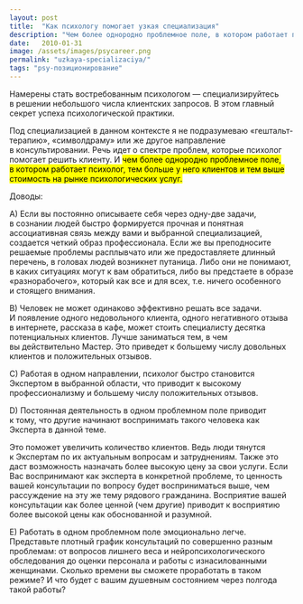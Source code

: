 ```yaml
---
layout: post
title:  "Как психологу помогает узкая специализация"
description: "Чем более однородно проблемное поле, в котором работает психолог, тем больше у него клиентов и тем выше стоимость на рынке психологических услуг"
date:   2010-01-31 
image: /assets/images/psycareer.png
permalink: "uzkaya-specializaciya/"
tags: "psy-позиционирование"
---
```


<p>Намерены стать востребованным психологом&nbsp;— специализируйтесь в&nbsp;решении небольшого числа клиентских запросов. В&nbsp;этом главный секрет успеха психологической практики.</p>
<p>Под специализацией в&nbsp;данном контексте я&nbsp;не&nbsp;подразумеваю «гештальт-терапию», «символдраму» или&nbsp;же другое направление в&nbsp;консультировании. Речь идет о&nbsp;спектре проблем, которые психолог помогает решить клиенту. И&nbsp;<mark>чем более однородно проблемное поле, в&nbsp;котором работает психолог, тем больше у&nbsp;него клиентов и&nbsp;тем выше стоимость на&nbsp;рынке психологических услуг.</mark></p>
<p>Доводы:</p>
<p>A) Если вы&nbsp;постоянно описываете себя через одну-две задачи, в&nbsp;сознании людей быстро формируется прочная и&nbsp;понятная ассоциативная связь между вами и&nbsp;выбранной специализацией, создается четкий образ профессионала. Если&nbsp;же вы&nbsp;преподносите решаемые проблемы расплывчато или&nbsp;же предоставляете длинный перечень, в&nbsp;головах людей возникнет путаница. Либо они не&nbsp;понимают, в&nbsp;каких ситуациях могут к&nbsp;вам обратиться, либо вы&nbsp;предстаете в&nbsp;образе «разнорабочего», который как все и&nbsp;для всех, т.е. ничего особенного и&nbsp;стоящего внимания.</p>
<p>B) Человек не&nbsp;может одинаково эффективно решать все задачи. И&nbsp;появление одного недовольного клиента, одного негативного отзыва в&nbsp;интернете, рассказа в&nbsp;кафе, может стоить специалисту десятка потенциальных клиентов. Лучше заниматься тем, в&nbsp;чем вы&nbsp;действительно Мастер. Это приведет к&nbsp;большему числу довольных клиентов и&nbsp;положительных отзывов.</p>
<p>C) Работая в&nbsp;одном направлении, психолог быстро становится Экспертом в&nbsp;выбранной области, что приводит к&nbsp;высокому профессионализму и&nbsp;большему числу положительных отзывов.</p>
<p>D) Постоянная деятельность в&nbsp;одном проблемном поле приводит к&nbsp;тому, что другие начинают воспринимать такого человека как Эксперта в&nbsp;данной теме.</p>
<p>Это поможет увеличить количество клиентов. Ведь люди тянутся к&nbsp;Экспертам по&nbsp;их&nbsp;актуальным вопросам и&nbsp;затруднениям. Также это даст возможность назначать более высокую цену за&nbsp;свои услуги. Если Вас воспринимают как эксперта в&nbsp;конкретной проблеме, то&nbsp;ценность вашей консультации по&nbsp;вопросу будет восприниматься выше, чем рассуждение на&nbsp;эту&nbsp;же тему рядового гражданина. Восприятие вашей консультации как более ценной (чем другие) приводит к&nbsp;восприятию более высокой цены как обоснованной и&nbsp;разумной. </p>
<p>E) Работать в&nbsp;одном проблемном поле эмоционально легче. Представьте плотный график консультаций по&nbsp;совершенно разным проблемам: от&nbsp;вопросов лишнего веса и&nbsp;нейропсихологического обследования до&nbsp;оценки персонала и&nbsp;работы с&nbsp;изнасилованными женщинами. Сколько времени вы&nbsp;сможете проработать в&nbsp;таком режиме? И&nbsp;что будет с&nbsp;вашим душевным состоянием через полгода такой работы?</p>